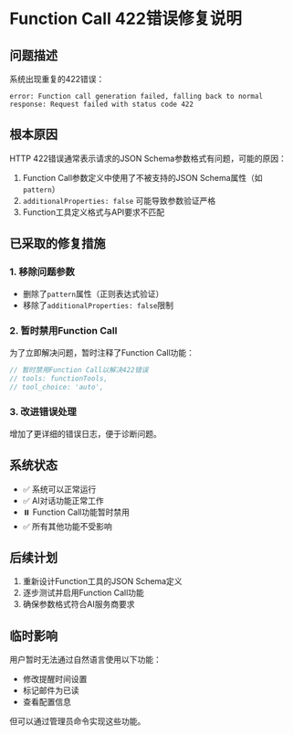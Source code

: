 # Function Call 422错误修复说明

## 问题描述
系统出现重复的422错误：
```
error: Function call generation failed, falling back to normal response: Request failed with status code 422
```

## 根本原因
HTTP 422错误通常表示请求的JSON Schema参数格式有问题，可能的原因：
1. Function Call参数定义中使用了不被支持的JSON Schema属性（如`pattern`）
2. `additionalProperties: false` 可能导致参数验证严格
3. Function工具定义格式与API要求不匹配

## 已采取的修复措施

### 1. 移除问题参数
- 删除了`pattern`属性（正则表达式验证）
- 移除了`additionalProperties: false`限制

### 2. 暂时禁用Function Call
为了立即解决问题，暂时注释了Function Call功能：
```typescript
// 暂时禁用Function Call以解决422错误
// tools: functionTools,
// tool_choice: 'auto',
```

### 3. 改进错误处理
增加了更详细的错误日志，便于诊断问题。

## 系统状态
- ✅ 系统可以正常运行
- ✅ AI对话功能正常工作 
- ⏸️ Function Call功能暂时禁用
- ✅ 所有其他功能不受影响

## 后续计划
1. 重新设计Function工具的JSON Schema定义
2. 逐步测试并启用Function Call功能
3. 确保参数格式符合AI服务商要求

## 临时影响
用户暂时无法通过自然语言使用以下功能：
- 修改提醒时间设置
- 标记邮件为已读
- 查看配置信息

但可以通过管理员命令实现这些功能。